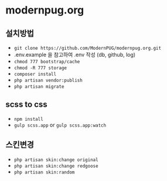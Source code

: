 # modernpug.org

## 설치방법
- `git clone https://github.com/ModernPUG/modernpug.org.git`
- .env.example 을 참고하여 .env 작성 (db, github, log)
- `chmod 777 bootstrap/cache`
- `chmod -R 777 storage`
- `composer install`
- `php artisan vendor:publish`
- `php artisan migrate`

## scss to css
- `npm install`
- `gulp scss.app` or `gulp scss.app:watch`

## 스킨변경
- `php artisan skin:change original`
- `php artisan skin:change redgoose`
- `php artisan skin:random`
